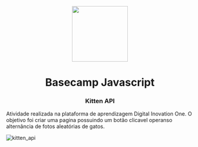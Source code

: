 <div align = "center">
  <img src="https://hermes.digitalinnovation.one/assets/diome/logo.svg" width=150px>
  <h1> Basecamp Javascript </h1>
  <h3> Kitten API </h3>
  </div>
  <p> Atividade realizada na plataforma de aprendizagem Digital Inovation One. O objetivo foi criar uma pagina possuindo um botão clicavel operanso alternância de fotos aleatórias de gatos. </p>
  
  ![kitten_api](https://user-images.githubusercontent.com/99212007/164050274-9e70865a-f4d6-469f-8c51-fec3c2c06bdb.png)
